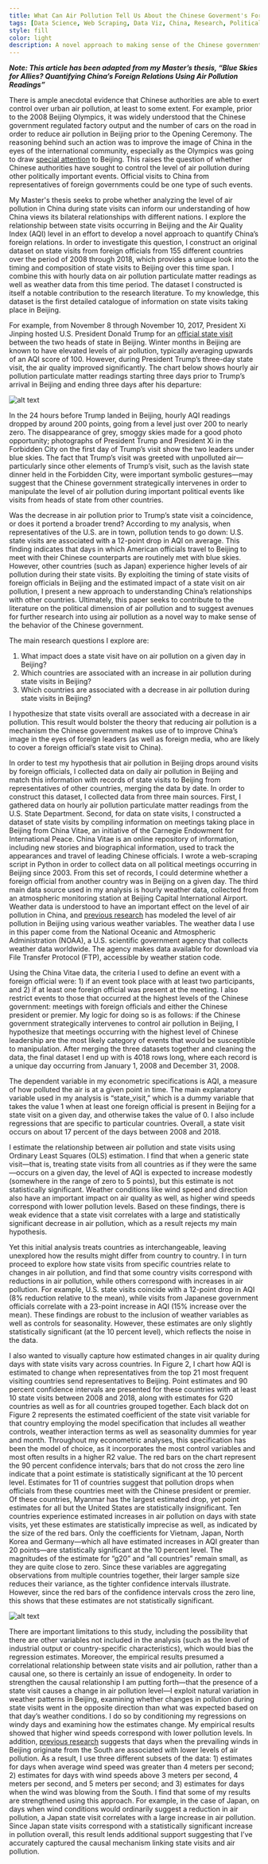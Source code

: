 ```yaml
---
title: What Can Air Pollution Tell Us About the Chinese Goverment's Foreign Affairs?
tags: [Data Science, Web Scraping, Data Viz, China, Research, Political Economy]
style: fill
color: light
description: A novel approach to making sense of the Chinese government's interactions with foreign governments. 
---
```



***Note: This article has been adapted from my Master’s thesis, “Blue Skies for Allies? Quantifying China’s Foreign Relations Using Air Pollution Readings”***

There is ample anecdotal evidence that Chinese authorities are able to exert control over urban air pollution, at least to some extent. For example, prior to the 2008 Beijing Olympics, it was widely understood that the Chinese government regulated factory output and the number of cars on the road in order to reduce air pollution in Beijing prior to the Opening Ceremony. The reasoning behind such an action was to improve the image of China in the eyes of the international community, especially as the Olympics was going to draw [special attention](https://www.theguardian.com/world/2008/aug/07/china.olympics2008) to Beijing. This raises the question of whether Chinese authorities have sought to control the level of air pollution during other politically important events. Official visits to China from representatives of foreign governments could be one type of such events. 

My Master's thesis seeks to probe whether analyzing the level of air pollution in China during state visits can inform our understanding of how China views its bilateral relationships with different nations. I explore the relationship between state visits occurring in Beijing and the Air Quality Index (AQI) level in an effort to develop a novel approach to quantify China’s foreign relations. In order to investigate this question, I construct an original dataset on state visits from foreign officials from 155 different countries over the period of 2008 through 2018, which provides a unique look into the timing and composition of state visits to Beijing over this time span. I combine this with hourly data on air pollution particulate matter readings as well as weather data from this time period. The dataset I constructed is itself a notable contribution to the research literature. To my knowledge, this dataset is the first detailed catalogue of information on state visits taking place in Beijing. 

For example, from November 8 through November 10, 2017, President Xi Jinping hosted U.S. President Donald Trump for an [official state visit](https://www.whitehouse.gov/briefings-statements/president-donald-j-trumps-state-visit-china/) between the two heads of state in Beijing.  Winter months in Beijing are known to have elevated levels of air pollution, typically averaging upwards of an AQI score of 100. However, during President Trump’s three-day state visit, the air quality improved significantly. The chart below shows hourly air pollution particulate matter readings starting three days prior to Trump’s arrival in Beijing and ending three days after his departure:

![alt text](https://github.com/yontartu/wuran/blob/master/img/pollution/7_trump_visit_aqi.png)

In the 24 hours before Trump landed in Beijing, hourly AQI readings dropped by around 200 points, going from a level just over 200 to nearly zero. The disappearance of grey, smoggy skies made for a good photo opportunity; photographs of President Trump and President Xi in the Forbidden City on the first day of Trump’s visit show the two leaders under blue skies. The fact that Trump’s visit was greeted with unpolluted air—particularly since other elements of Trump’s visit, such as the lavish state dinner held in the Forbidden City, were important symbolic gestures—may suggest that the Chinese government strategically intervenes in order to manipulate the level of air pollution during important political events like visits from heads of state from other countries. 

Was the decrease in air pollution prior to Trump’s state visit a coincidence, or does it portend a broader trend? According to my analysis, when representatives of the U.S. are in town, pollution tends to go down: U.S. state visits are associated with a 12-point drop in AQI on average. This finding indicates that days in which American officials travel to Beijing to meet with their Chinese counterparts are routinely met with blue skies. However, other countries (such as Japan) experience higher levels of air pollution during their state visits. By exploiting the timing of state visits of foreign officials in Beijing and the estimated impact of a state visit on air pollution, I present a new approach to understanding China’s relationships with other countries. Ultimately, this paper seeks to contribute to the literature on the political dimension of air pollution and to suggest avenues for further research into using air pollution as a novel way to make sense of the behavior of the Chinese government.

The main research questions I explore are:

1.	What impact does a state visit have on air pollution on a given day in Beijing?
2.	Which countries are associated with an increase in air pollution during state visits in Beijing?
3.	Which countries are associated with a decrease in air pollution during state visits in Beijing?

I hypothesize that state visits overall are associated with a decrease in air pollution. This result would bolster the theory that reducing air pollution is a mechanism the Chinese government makes use of to improve China’s image in the eyes of foreign leaders (as well as foreign media, who are likely to cover a foreign official’s state visit to China). 

In order to test my hypothesis that air pollution in Beijing drops around visits by foreign officials, I collected data on daily air pollution in Beijing and match this information with records of state visits to Beijing from representatives of other countries, merging the data by date. In order to construct this dataset, I collected data from three main sources. First, I gathered data on hourly air pollution particulate matter readings from the U.S. State Department. Second, for data on state visits, I constructed a dataset of state visits by compiling information on meetings taking place in Beijing from China Vitae, an initiative of the Carnegie Endowment for International Peace. China Vitae is an online repository of information, including new stories and biographical information, used to track the appearances and travel of leading Chinese officials. I wrote a web-scraping script in Python in order to collect data on all political meetings occurring in Beijing since 2003. From this set of records, I could determine whether a foreign official from another country was in Beijing on a given day. The third main data source used in my analysis is hourly weather data, collected from an atmospheric monitoring station at Beijing Capital International Airport. Weather data is understood to have an important effect on the level of air pollution in China, and [previous research](https://www.slideshare.net/laurimyllyvirta/tracking-the-effects-of-chinas-air-pollution-winter-action-plan-april-update?next_slideshow=1) has modeled the level of air pollution in Beijing using various weather variables.  The weather data I use in this paper come from the National Oceanic and Atmospheric Administration (NOAA), a U.S. scientific government agency that collects weather data worldwide. The agency makes data available for download via File Transfer Protocol (FTP), accessible by weather station code. 

Using the China Vitae data, the criteria I used to define an event with a foreign official were: 1) if an event took place with at least two participants, and 2) if at least one foreign official was present at the meeting. I also restrict events to those that occurred at the highest levels of the Chinese government: meetings with foreign officials and either the Chinese president or premier. My logic for doing so is as follows: if the Chinese government strategically intervenes to control air pollution in Beijing, I hypothesize that meetings occurring with the highest level of Chinese leadership are the most likely category of events that would be susceptible to manipulation. After merging the three datasets together and cleaning the data, the final dataset I end up with is 4018 rows long, where each record is a unique day occurring from January 1, 2008 and December 31, 2008.

The dependent variable in my econometric specifications is AQI, a measure of how polluted the air is at a given point in time. The main explanatory variable used in my analysis is “state_visit,” which is a dummy variable that takes the value 1 when at least one foreign official is present in Beijing for a state visit on a given day, and otherwise takes the value of 0. I also include regressions that are specific to particular countries. Overall, a state visit occurs on about 17 percent of the days between 2008 and 2018. 

I estimate the relationship between air pollution and state visits using Ordinary Least Squares (OLS) estimation. I find that when a generic state visit—that is, treating state visits from all countries as if they were the same—occurs on a given day, the level of AQI is expected to increase modestly (somewhere in the range of zero to 5 points), but this estimate is not statistically significant. Weather conditions like wind speed and direction also have an important impact on air quality as well, as higher wind speeds correspond with lower pollution levels. Based on these findings, there is weak evidence that a state visit correlates with a large and statistically significant decrease in air pollution, which as a result rejects my main hypothesis. 

Yet this initial analysis treats countries as interchangeable, leaving unexplored how the results might differ from country to country. I in turn proceed to explore how state visits from specific countries relate to changes in air pollution, and find that some country visits correspond with reductions in air pollution, while others correspond with increases in air pollution. For example, U.S. state visits coincide with a 12-point drop in AQI (8% reduction relative to the mean), while visits from Japanese government officials correlate with a 23-point increase in AQI (15% increase over the mean). These findings are robust to the inclusion of weather variables as well as controls for seasonality. However, these estimates are only slightly statistically significant (at the 10 percent level), which reflects the noise in the data. 

I also wanted to visually capture how estimated changes in air quality during days with state visits vary across countries. In Figure 2, I chart how AQI is estimated to change when representatives from the top 21 most frequent visiting countries send representatives to Beijing. Point estimates and 90 percent confidence intervals are presented for these countries with at least 10 state visits between 2008 and 2018, along with estimates for G20 countries as well as for all countries grouped together. Each black dot on Figure 2 represents the estimated coefficient of the state visit variable for that country employing the model specification that includes all weather controls, weather interaction terms as well as seasonality dummies for year and month. Throughout my econometric analyses, this specification has been the model of choice, as it incorporates the most control variables and most often results in a higher R2 value. The red bars on the chart represent the 90 percent confidence intervals; bars that do not cross the zero line indicate that a point estimate is statistically significant at the 10 percent level. Estimates for 11 of countries suggest that pollution drops when officials from these countries meet with the Chinese president or premier. Of these countries, Myanmar has the largest estimated drop, yet point estimates for all but the United States are statistically insignificant. Ten countries experience estimated increases in air pollution on days with state visits, yet these estimates are statistically imprecise as well, as indicated by the size of the red bars. Only the coefficients for Vietnam, Japan, North Korea and Germany—which all have estimated increases in AQI greater than 20 points—are statistically significant at the 10 percent level. The magnitudes of the estimate for “g20” and “all countries” remain small, as they are quite close to zero. Since these variables are aggregating observations from multiple countries together, their larger sample size reduces their variance, as the tighter confidence intervals illustrate. However, since the red bars of the confidence intervals cross the zero line, this shows that these estimates are not statistically significant.

![alt text](https://github.com/yontartu/wuran/blob/master/img/analysis/16_top_21_estimates.png)

There are important limitations to this study, including the possibility that there are other variables not included in the analysis (such as the level of industrial output or country-specific characteristics), which would bias the regression estimates. Moreover, the empirical results presumed a correlational relationship between state visits and air pollution, rather than a causal one, so there is certainly an issue of endogeneity. In order to strengthen the causal relationship I am putting forth—that the presence of a state visit causes a change in air pollution level—I exploit natural variation in weather patterns in Beijing, examining whether changes in pollution during state visits went in the opposite direction than what was expected based on that day’s weather conditions. I do so by conditioning my regressions on windy days and examining how the estimates change. My empirical results showed that higher wind speeds correspond with lower pollution levels. In addition, [previous research](https://www.sciencedirect.com/science/article/pii/S135223100600865X?via%3Dihub) suggests that days when the prevailing winds in Beijing originate from the South are associated with lower levels of air pollution.  As a result, I use three different subsets of the data: 1) estimates for days when average wind speed was greater than 4 meters per second; 2) estimates for days with wind speeds above 3 meters per second, 4 meters per second, and 5 meters per second; and 3) estimates for days when the wind was blowing from the South. I find that some of my results are strengthened using this approach. For example, in the case of Japan, on days when wind conditions would ordinarily suggest a reduction in air pollution, a Japan state visit correlates with a large increase in air pollution. Since Japan state visits correspond with a statistically significant increase in pollution overall, this result lends additional support suggesting that I’ve accurately captured the causal mechanism linking state visits and air pollution.